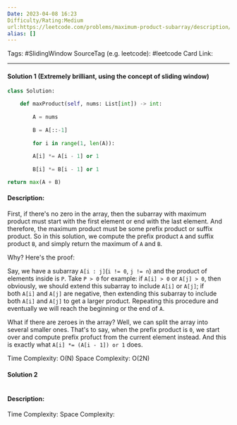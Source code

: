 ```yaml
---
Date: 2023-04-08 16:23
Difficulty/Rating:Medium
url:https://leetcode.com/problems/maximum-product-subarray/description/
alias: []
---
```

Tags: #SlidingWindow
SourceTag (e.g. leetcode): #leetcode
Card Link: 

---
#### Solution 1 (Extremely brilliant, using the concept of sliding window)

```python
class Solution:

	def maxProduct(self, nums: List[int]) -> int:
		
		A = nums
		
		B = A[::-1]
		
		for i in range(1, len(A)):
		
		A[i] *= A[i - 1] or 1
		
		B[i] *= B[i - 1] or 1

return max(A + B)

```

#### Description:
First, if there's no zero in the array, then the subarray with maximum product must start with the first element or end with the last element. And therefore, the maximum product must be some prefix product or suffix product. So in this solution, we compute the prefix product `A` and suffix product `B`, and simply return the maximum of `A` and `B`.

Why? Here's the proof:

Say, we have a subarray `A[i : j]`(`i != 0`, `j != n`) and the product of elements inside is `P`. Take `P > 0` for example: if `A[i] > 0` or `A[j] > 0`, then obviously, we should extend this subarray to include `A[i]` or `A[j]`; if both `A[i]` and `A[j]` are negative, then extending this subarray to include both `A[i]` and `A[j]` to get a larger product. Repeating this procedure and eventually we will reach the beginning or the end of `A`.

What if there are zeroes in the array? Well, we can split the array into several smaller ones. That's to say, when the prefix product is `0`, we start over and compute prefix profuct from the current element instead. And this is exactly what `A[i] *= (A[i - 1]) or 1` does.


Time Complexity: O(N)
Space Complexity: O(2N)


#### Solution 2

```go

```

#### Description:


Time Complexity:
Space Complexity: